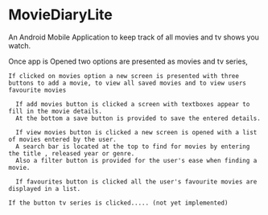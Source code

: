 # MovieDiaryLite
An Android Mobile Application to keep track of all movies and tv shows you watch.

Once app is Opened two options are presented as movies and tv series,
    
    If clicked on movies option a new screen is presented with three buttons to add a movie, to view all saved movies and to view users favourite movies
    
      If add movies button is clicked a screen with textboxes appear to fill in the movie details.
      At the bottom a save button is provided to save the entered details.
      
      If view movies button is clicked a new screen is opened with a list of movies entered by the user.
      A search bar is located at the top to find for movies by entering the title , released year or genre.
      Also a filter button is provided for the user's ease when finding a movie.
      
      If favourites button is clicked all the user's favourite movies are displayed in a list.
      
    If the button tv series is clicked..... (not yet implemented)
      

